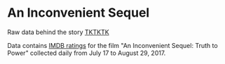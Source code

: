 # An Inconvenient Sequel

Raw data behind the story [TKTKTK]()

Data contains [IMDB ratings](http://www.imdb.com/title/tt6322922/ratings) for the film "An Inconvenient Sequel: Truth to Power" collected daily from July 17 to August 29, 2017.
